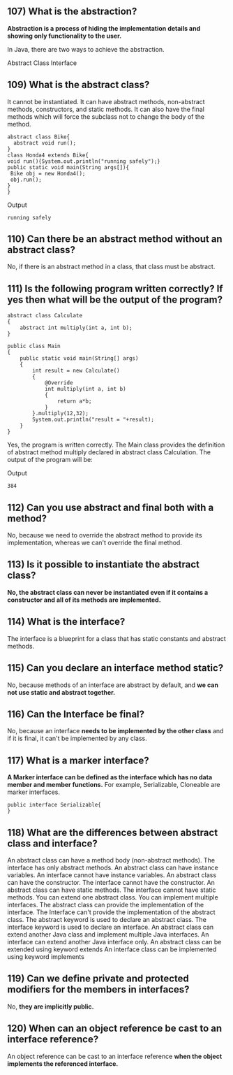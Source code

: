 
## 107) What is the abstraction?

**Abstraction is a process of hiding the implementation details and showing only functionality to the user.** 

In Java, there are two ways to achieve the abstraction.

Abstract Class
Interface


## 109) What is the abstract class?


 It cannot be instantiated. It can have abstract methods, non-abstract methods, constructors, and static methods. It can also have the final methods which will force the subclass not to change the body of the method. 
 

    abstract class Bike{  
      abstract void run();  
    }  
    class Honda4 extends Bike{  
    void run(){System.out.println("running safely");}  
    public static void main(String args[]){  
     Bike obj = new Honda4();  
     obj.run();  
    }  
    }  


Output

    running safely


## 110) Can there be an abstract method without an abstract class?

No, if there is an abstract method in a class, that class must be abstract.

## 111) Is the following program written correctly? If yes then what will be the output of the program?

    abstract class Calculate  
    {  
        abstract int multiply(int a, int b);  
    }  
       
    public class Main  
    {  
        public static void main(String[] args)  
        {  
            int result = new Calculate()  
            {      
                @Override  
                int multiply(int a, int b)  
                {  
                    return a*b;  
                }  
            }.multiply(12,32);  
            System.out.println("result = "+result);  
        }  
    }  

Yes, the program is written correctly. The Main class provides the definition of abstract method multiply declared in abstract class Calculation. The output of the program will be:

Output

    384

## 112) Can you use abstract and final both with a method?

No, because we need to override the abstract method to provide its implementation, whereas we can't override the final method.

## 113) Is it possible to instantiate the abstract class?

**No, the abstract class can never be instantiated even if it contains a constructor and all of its methods are implemented.**

## 114) What is the interface?

The interface is a blueprint for a class that has static constants and abstract methods. 


## 115) Can you declare an interface method static?

No, because methods of an interface are abstract by default, and **we can not use static and abstract together.**

## 116) Can the Interface be final?

No, because an interface **needs to be implemented by the other class** and if it is final, it can't be implemented by any class.

## 117) What is a marker interface?

**A Marker interface can be defined as the interface which has no data member and member functions.** For example, Serializable, Cloneable are marker interfaces.

    public interface Serializable{    
    }    

## 118) What are the differences between abstract class and interface?


An abstract class can have a method body (non-abstract methods).  The interface has only abstract methods.
An abstract class can have instance variables.  An interface cannot have instance variables.
An abstract class can have the constructor. The interface cannot have the constructor.
An abstract class can have static methods.  The interface cannot have static methods.
You can extend one abstract class.  You can implement multiple interfaces.
The abstract class can provide the implementation of the interface. The Interface can't provide the implementation of the abstract class.
The abstract keyword is used to declare an abstract class.  The interface keyword is used to declare an interface.
An abstract class can extend another Java class and implement multiple Java interfaces. An interface can extend another Java interface only.
An abstract class can be extended using keyword extends An interface class can be implemented using keyword implements

## 119) Can we define private and protected modifiers for the members in interfaces?

No, **they are implicitly public.**

## 120) When can an object reference be cast to an interface reference?

An object reference can be cast to an interface reference **when the object implements the referenced interface.**

